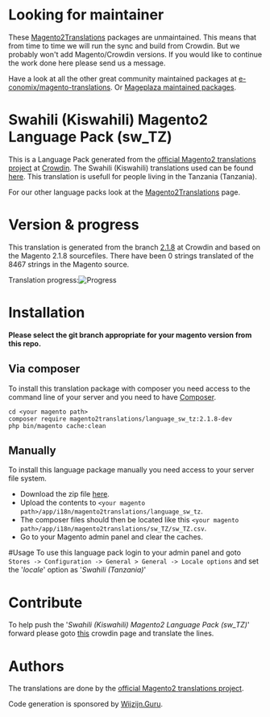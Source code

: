 # Looking for maintainer
These [Magento2Translations](http://magento2translations.github.io/) packages are unmaintained. This means that from time to time we will run the sync and build from Crowdin. But we probably won't add Magento/Crowdin versions. If you would like to continue the work done here please send us a message.

Have a look at all the other great community maintained packages at [e-conomix/magento-translations](https://github.com/e-conomix/magento-translations).
Or [Mageplaza maintained packages](https://github.com/mageplaza?q=language).

# Swahili (Kiswahili) Magento2 Language Pack (sw_TZ)
This is a Language Pack generated from the [official Magento2 translations project](https://crowdin.com/project/magento-2) at [Crowdin](https://crowdin.com).
The Swahili (Kiswahili) translations used can be found [here](https://crowdin.com/project/magento-2/sw-tz).
This translation is usefull for people living in the Tanzania (Tanzania).

For our other language packs look at the [Magento2Translations](http://magento2translations.github.io/) page.

# Version & progress
This translation is generated from the branch [2.1.8](https://crowdin.com/project/magento-2/sw-tz#/2.1.8) at Crowdin and based on the Magento 2.1.8 sourcefiles.
There have been  0 strings translated of the 8467 strings in the Magento source.

Translation progress:![Progress](http://progressed.io/bar/0)

# Installation
**Please select the git branch appropriate for your magento version from this repo.**
## Via composer
To install this translation package with composer you need access to the command line of your server and you need to have [Composer](https://getcomposer.org).
```
cd <your magento path>
composer require magento2translations/language_sw_tz:2.1.8-dev
php bin/magento cache:clean
```
## Manually
To install this language package manually you need access to your server file system.
* Download the zip file [here](https://github.com/Magento2Translations/language_sw_tz/archive/2.1.8.zip).
* Upload the contents to `<your magento path>/app/i18n/magento2translations/language_sw_tz`.
* The composer files should then be located like this `<your magento path>/app/i18n/magento2translations/sw_TZ/sw_TZ.csv`.
* Go to your Magento admin panel and clear the caches.

#Usage
To use this language pack login to your admin panel and goto `Stores -> Configuration -> General > General -> Locale options` and set the '*locale*' option as '*Swahili (Tanzania)*'

# Contribute
To help push the '*Swahili (Kiswahili) Magento2 Language Pack (sw_TZ)*' forward please goto [this](https://crowdin.com/project/magento-2/sw-tz) crowdin page and translate the lines.

# Authors
The translations are done by the [official Magento2 translations project](https://crowdin.com/project/magento-2).

Code generation is sponsored by [Wijzijn.Guru](http://www.wijzijn.guru/).